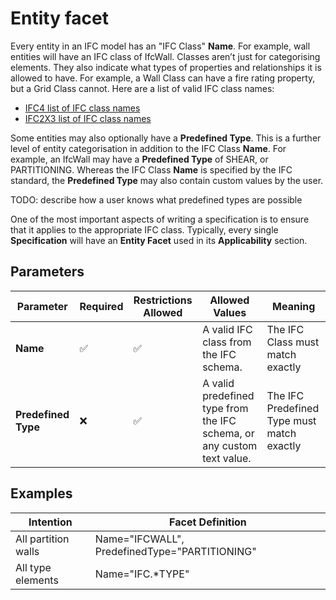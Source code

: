 # Entity facet

Every entity in an IFC model has an "IFC Class" **Name**. For example, wall entities will have an IFC class of IfcWall. Classes aren’t just for categorising elements. They also indicate what types of properties and relationships it is allowed to have. For example, a Wall Class can have a fire rating property, but a Grid Class cannot. Here are a list of valid IFC class names:

 - [IFC4 list of IFC class names](https://standards.buildingsmart.org/IFC/RELEASE/IFC4/ADD2_TC1/HTML/link/inheritance-general-usage-all%20entities.htm)
 - [IFC2X3 list of IFC class names](https://standards.buildingsmart.org/IFC/RELEASE/IFC2x3/TC1/HTML/alphabeticalorder_entities.htm)

Some entities may also optionally have a **Predefined Type**. This is a further level of entity categorisation in addition to the IFC Class **Name**. For example, an IfcWall may have a **Predefined Type** of SHEAR, or PARTITIONING. Whereas the IFC Class **Name** is specified by the IFC standard, the **Predefined Type** may also contain custom values by the user.

TODO: describe how a user knows what predefined types are possible

One of the most important aspects of writing a specification is to ensure that it applies to the appropriate IFC class. Typically, every single **Specification** will have an **Entity Facet** used in its **Applicability** section.

## Parameters

Parameter | Required | Restrictions Allowed | Allowed Values | Meaning
--- | --- | --- | --- | ---
**Name** | ✅ | ✅ | A valid IFC class from the IFC schema. | The IFC Class must match exactly
**Predefined Type** | ❌ | ✅ | A valid predefined type from the IFC schema, or any custom text value. | The IFC Predefined Type must match exactly

## Examples

Intention | Facet Definition
--- | ---
All partition walls | Name="IFCWALL", PredefinedType="PARTITIONING"
All type elements | Name="IFC.*TYPE"
